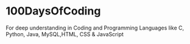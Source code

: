 # 100DaysOfCoding
For deep understanding in Coding and Programming Languages like C, Python, Java, MySQL,HTML, CSS &amp; JavaScript 
